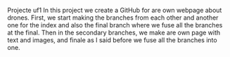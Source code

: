 Projecte uf1
In this project we create a GitHub for are own webpage about drones. First, we start making the branches from each other and another one for the index and also the final branch where we fuse all the branches at the final.  Then in the secondary branches, we make are own page with text and images, and finale as I said before we fuse all the branches into one.
